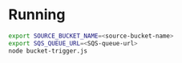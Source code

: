 # Running

``` sh
export SOURCE_BUCKET_NAME=<source-bucket-name>
export SQS_QUEUE_URL=<SQS-queue-url>
node bucket-trigger.js
```
